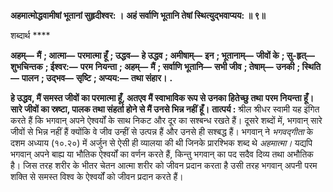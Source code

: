 **अहमात्मोद्धवामीषां भूतानां सुहृदीश्वर: ।** **अहं सर्वाणि भूतानि तेषां स्थित्युद्भवाप्यय: ॥ ९॥** 

शब्दार्थ **** 

**अहम्—** **मैं** **; आत्मा—** **परमात्मा हूँ** **; उद्धव—** **हे उद्धव** **; अमीषाम्—** **इन** **; भूतानाम्—** **जीवों के** **; सु-हृत्—** **शुभचिन्तक** **; ईश्वर:—** **परम** **नियन्ता** **; अहम्—** **मैं** **; सर्वाणि भूतानि—** **सभी जीव** **; तेषाम्—** **उनकी** **; स्थिति—** **पालन** **; उद्भव—** **सृष्टि** **; अप्यय:—** **तथा संहार।** **.** 

**हे उद्धव, मैं समस्त जीवों का परमात्मा हूँ, अतएव मैं स्वाभाविक रूप से उनका हितेच्छु तथा** **परम नियन्ता हूँ। सारे जीवों का स्रष्टा, पालक तथा संहर्ता होने से मैं उनसे भिन्न नहीं हूँ।** **तात्पर्य :** श्रील श्रीधर स्वामी यह इंगित करते हैं कि भगवान् अपने ऐश्वर्यों के साथ निकट और दूर का सश्बन्ध रखते हैं। दूसरे शब्दों में, भगवान् सारे जीवों से भिन्न नहीं हैं क्योंकि वे जीव उन्हीं से उत्पन्न हैं और उनसे ही सश्बद्ध हैं। भगवान् ने *भगवद्गीता* के दशम अध्याय (१०.२०) में अर्जुन से ऐसी ही व्यालया की थी जिनके प्रारश्भिक शब्द थे *अहमात्मा।* यद्यपि भगवान् अपने बाह्य या भौतिक ऐश्वर्यों का वर्णन करते हैं, किन्तु भगवान् का पद सदैव दिव्य तथा अभौतिक है। जिस तरह शरीर के भीतर चेतन आत्मा शरीर को जीवन प्रदान करता है उसी तरह भगवान् अपनी परम शक्ति से समस्त विश्व के ऐश्वर्यों को जीवन प्रदान करते हैं।  